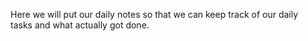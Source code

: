 Here we will put our daily notes so that we can keep track of our daily  
tasks and what actually got done.
